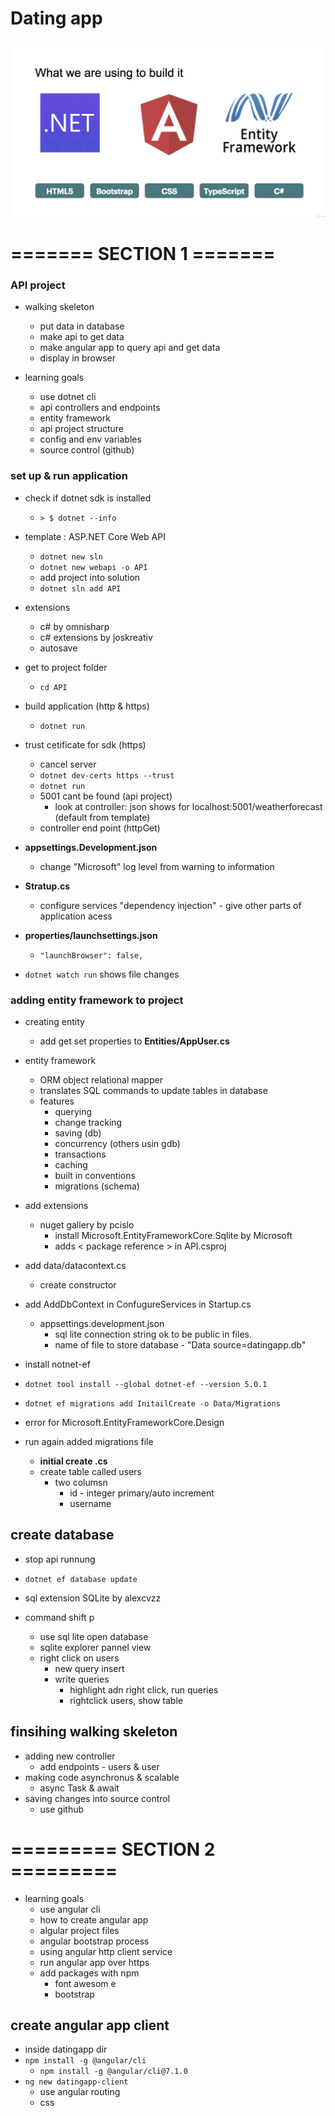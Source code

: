 # Dating app 
![tools](API/assets/tools.png)

# ======= SECTION 1 =======
### API project
- walking skeleton 
    - put data in database
    - make api to get data
    - make angular app to query api and get data
    - display in browser

- learning goals
    - use dotnet cli
    - api controllers and endpoints
    - entity framework
    - api project structure
    - config and env variables
    - source control (github)

### set up & run application
- check if dotnet sdk is installed
    - `> $ dotnet --info `
- template : ASP.NET Core Web API 
    - `dotnet new sln`
    - `dotnet new webapi -o API`
    - add project into solution
    - `dotnet sln add API`

- extensions
    - c# by omnisharp
    - c# extensions by joskreativ
    - autosave

- get to project folder
    - `cd API`
- build application (http & https)
    - `dotnet run`
- trust cetificate for sdk (https)
    - cancel server
    - `dotnet dev-certs https --trust`
    - `dotnet run`
    - 5001 cant be found (api project)
        - look at controller: json shows for localhost:5001/weatherforecast (default from template)
    - controller end point (httpGet)

- **appsettings.Development.json**
    - change "Microsoft" log level from warning to information

- **Stratup.cs** 
    - configure services "dependency injection" - give other parts of application acess

- **properties/launchsettings.json**
    - `"launchBrowser": false,`

- `dotnet watch run` shows file changes

### adding entity framework to project

- creating entity
    - add get set properties to **Entities/AppUser.cs**

- entity framework
    - ORM object relational mapper
    - translates SQL commands to update tables in database
    - features
        - querying
        - change tracking
        - saving (db)
        - concurrency (others usin gdb)
        - transactions
        - caching
        - built in conventions 
        - migrations (schema)

- add extensions
    - nuget gallery by pcislo
        - install Microsoft.EntityFrameworkCore.Sqlite by Microsoft
        - adds < package reference > in API.csproj

- add data/datacontext.cs
    - create constructor
    
- add AddDbContext in ConfugureServices in Startup.cs
    - appsettings.development.json 
        - sql lite connection string ok to be public in files.
        - name of file to store database - "Data source=datingapp.db"
    
- install notnet-ef
- `dotnet tool install --global dotnet-ef --version 5.0.1`
- `dotnet ef migrations add InitailCreate -o Data/Migrations`
- error for Microsoft.EntityFrameworkCore.Design
- run again added migrations file
    - **initial create .cs**
    - create table called users
        - two columsn
            - id - integer primary/auto increment
            - username

## create database
- stop api runnung 
- `dotnet ef database update`

- sql extension SQLite by alexcvzz
- command shift p 
    - use sql lite open database
    - sqlite explorer pannel view
    - right click on users
        - new query insert
        - write queries
            - highlight adn right click, run queries
            - rightclick users, show table

## finsihing walking skeleton
-  adding new controller
    - add endpoints - users & user
- making code asynchronus & scalable
    - async Task & await
- saving changes into source control
    - use github


# ========= SECTION 2 =========
- learning goals
    - use angular cli
    - how to create angular app
    - algular project files
    - angular bootstrap process
    - using angular http client service
    - run angular app over https
    - add packages with npm
        - font awesom e
        - bootstrap

## create angular app client
- inside datingapp dir
- `npm install -g @angular/cli`
    - `npm install -g @angular/cli@7.1.0`
- `ng new datingapp-client`
    - use angular routing
    - css

